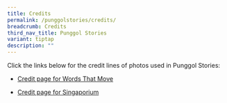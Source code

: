 ```yaml
---
title: Credits
permalink: /punggolstories/credits/
breadcrumb: Credits
third_nav_title: Punggol Stories
variant: tiptap
description: ""
---
```

<p>Click the links below for the credit lines of photos used in Punggol Stories:</p>
<ul data-tight="true" class="tight">
<li>
<p><a href="/punggolstories/credits/wtm/" rel="noopener noreferrer nofollow" target="_blank">Credit page for Words That Move</a>
</p>
</li>
<li>
<p><a href="/punggolstories/credits/singa/" rel="noopener noreferrer nofollow" target="_blank">Credit page for Singaporium</a>
</p>
</li>
</ul>
<p></p>